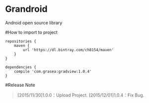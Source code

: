 # Grandroid
Android open source library


#How to import to project
```
repositories {
    maven {
        url 'https://dl.bintray.com/ch8154/maven'
    }
}

dependencies {
    compile 'com.grasea:gradview:1.0.4'
}
```
#Release Note

>[2015/11/30]1.0.0：Upload Project.
>[2015/12/01]1.0.4：Fix Bug.
